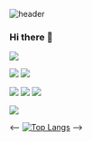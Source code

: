 <!--
**SongSieun/SongSieun** is a ✨ _special_ ✨ repository because its `README.md` (this file) appears on your GitHub profile.

Here are some ideas to get you started:

- 🔭 I’m currently working on ...
- 🌱 I’m currently learning ...
- 👯 I’m looking to collaborate on ...
- 🤔 I’m looking for help with ...
- 💬 Ask me about ...
- 📫 How to reach me: ...
- 😄 Pronouns: ...
- ⚡ Fun fact: ...
- https://simpleicons.org/ simple icons url
-->

![header](https://capsule-render.vercel.app/api?type=waving&color=auto&height=150&section=header&text=SieunSong&fontSize=70&animation=twinkling&fontColor=FFFFFF)

### Hi there 👋

<img src="https://img.shields.io/badge/Android-3DDC84?style=flat-square&logo=Android&logoColor=white"/>

<img src="https://img.shields.io/badge/Kotlin-7F52FF?style=flat-square&logo=Kotlin&logoColor=white"/> <img src="https://img.shields.io/badge/Java-007396?style=flat-square&logo=Java&logoColor=white"/> 

<img src="https://img.shields.io/badge/Git-F05032?style=flat-square&logo=Git&logoColor=white"/> <img src="https://img.shields.io/badge/Bitrise-683D87?style=flat-square&logo=Bitrise&logoColor=white"/> <img src="https://img.shields.io/badge/Firebase-FFCA28?style=flat-square&logo=Firebase&logoColor=white"/>


<a href="https://www.linkedin.com/in/%EC%8B%9C%EC%9D%80-%EC%86%A1-a6274818b/" target="LinkedIn"><img src="https://img.shields.io/badge/LinkedIn-0A66C2?style=flat-square&logo=LinkedIn&logoColor=white"/></a>

<-- [![Top Langs](https://github-readme-stats.vercel.app/api/top-langs/?username=SongSieun&layout=compact)](https://github.com/anuraghazra/github-readme-stats) -->

